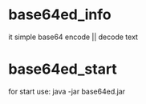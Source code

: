 # base64ed_info

it simple base64 encode || decode text

# base64ed_start

for start use: java -jar base64ed.jar
